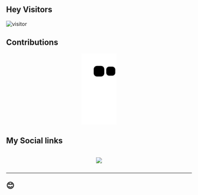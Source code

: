 ## Hey Visitors
![visitor](https://profile-counter.glitch.me/Fotsingboris/count.svg)

## Contributions
<p align="center">
  <img src="https://raw.githubusercontent.com/Fotsingboris/Fotsingboris/output/github-contribution-grid-snake.svg" />
</p>

<!--START_SECTION:waka-->

<!--END_SECTION:waka-->

<h2>My Social links<h2>
<p align="center">
   <a href="https://linkedin.com/in/fotsing-tchoupe"><img src="https://img.shields.io/badge/linkedin-%230077B5.svg?style=for-the-badge&logo=linkedin&logoColor=white"></a>
  </p>
<hr>
😊

